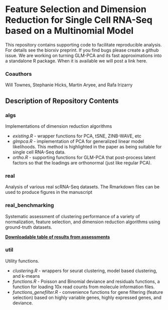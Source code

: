 # Feature Selection and Dimension Reduction for Single Cell RNA-Seq based on a Multinomial Model

This repository contains supporting code to facilitate reproducible analysis. For details see the biorxiv preprint. If you find bugs please create a github issue. We are working on turning GLM-PCA and its fast approximations into a standalone R package. When it is available we will post a link here.

### Coauthors

Will Townes, Stephanie Hicks, Martin Aryee, and Rafa Irizarry

## Description of Repository Contents

### algs

Implementations of dimension reduction algorithms 
* *existing.R* - wrapper functions for PCA, tSNE, ZINB-WAVE, etc
* *glmpca.R* - implementation of PCA for generalized linear model likelihoods. This method is highlighted in the paper as being suitable for single cell RNA-Seq data.
* *ortho.R* - supporting functions for GLM-PCA that post-process latent factors so that the loadings are orthonormal (just like regular PCA).

### real

Analysis of various real scRNA-Seq datasets. The Rmarkdown files can be used to produce figures in the manuscript

### real_benchmarking

Systematic assessment of clustering performance of a variety of normalization, feature selection, and dimension reduction algorithms using ground-truth datasets.

**[Downloadable table of results from assessments](https://raw.githubusercontent.com/willtownes/scrna2019/master/real_benchmarking/results/cluster_accuracy.txt)**

### util

Utility functions. 

* *clustering.R* - wrappers for seurat clustering, model based clustering, and k-means
* *functions.R* - Poisson and Binomial deviance and residuals functions, a function for loading 10x read counts from molecule information files.
* *functions_genefilter.R* - convenience functions for gene filtering (feature selection) based on highly variable genes, highly expressed genes, and deviance.

